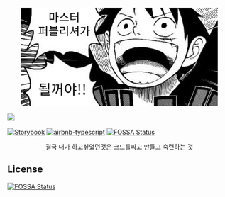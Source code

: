 <p align="center">
  <img src="./docs/images/9238c3671dadc90e5e0fe4851f319170.jpg" />
</p>
<a href="https://hits.seeyoufarm.com"/><img src="https://hits.seeyoufarm.com/api/count/incr/badge.svg?url=https%3A%2F%2Fgithub.com%2Fhansanghyeon%2Fmaster-publisher"/></a>

[![Storybook](https://cdn.jsdelivr.net/gh/storybookjs/brand@master/badge/badge-storybook.svg)](https://publisher.hyeon.pro) [![airbnb-typescript](https://img.shields.io/badge/code%20style-airbnb--typescript-blue)](https://github.com/iamturns/eslint-config-airbnb-typescript)
[![FOSSA Status](https://app.fossa.com/api/projects/git%2Bgithub.com%2FHansanghyeon%2FMaster-publisher.svg?type=shield)](https://app.fossa.com/projects/git%2Bgithub.com%2FHansanghyeon%2FMaster-publisher?ref=badge_shield)

<p align="center">
 결국 내가 하고싶었던것은 코드를짜고 만들고 숙련하는 것
</p>

## License
[![FOSSA Status](https://app.fossa.com/api/projects/git%2Bgithub.com%2FHansanghyeon%2FMaster-publisher.svg?type=large)](https://app.fossa.com/projects/git%2Bgithub.com%2FHansanghyeon%2FMaster-publisher?ref=badge_large)